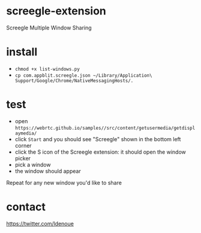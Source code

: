 # screegle-extension
Screegle Multiple Window Sharing

# install

- `chmod +x list-windows.py`
- `cp com.appblit.screegle.json ~/Library/Application\ Support/Google/Chrome/NativeMessagingHosts/.`

# test

- open `https://webrtc.github.io/samples//src/content/getusermedia/getdisplaymedia/`
- click `Start` and you should see "Screegle" shown in the bottom left corner
- click the S icon of the Screegle extension: it should open the window picker
- pick a window
- the window should appear

Repeat for any new window you'd like to share

# contact

https://twitter.com/ldenoue
